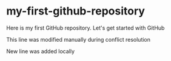 # my-first-github-repository
Here is my first GitHub repository. Let's get started with GitHub

This line was modified manually during conflict resolution

New line was added locally